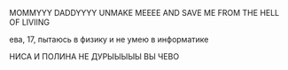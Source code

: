 MOMMYYY DADDYYYY
UNMAKE MEEEE
AND SAVE ME FROM THE HELL OF LIVIING


ева, 17, пытаюсь в физику и не умею в информатике

НИСА И ПОЛИНА НЕ ДУРЫЫЫЫЫ ВЫ ЧЕВО
